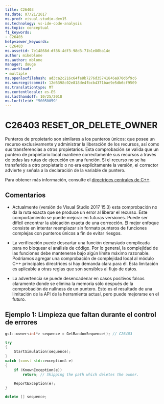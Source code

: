 ```yaml
---
title: C26403
ms.date: 07/21/2017
ms.prod: visual-studio-dev15
ms.technology: vs-ide-code-analysis
ms.topic: conceptual
f1_keywords:
- C26403
helpviewer_keywords:
- C26403
ms.assetid: 7e14868d-df86-4df3-98d3-71b1e80ba14e
author: mikeblome
ms.author: mblome
manager: douge
ms.workload:
- multiple
ms.openlocfilehash: ad3ca2c216c64fe8b7276d35741846a970d6f9c6
ms.sourcegitcommit: 12d6398c02e818de4fbcb4371bae9e5db6cf9509
ms.translationtype: MT
ms.contentlocale: es-ES
ms.lasthandoff: 10/25/2018
ms.locfileid: "50050059"
---
```

# <a name="c26403-resetordeleteowner"></a>C26403 RESET_OR_DELETE_OWNER
Punteros de propietario son similares a los punteros únicos: que posee un recurso exclusivamente y administrar la liberación de los recursos, así como sus transferencias a otros propietarios. Esta comprobación se valida que un puntero de propietario local mantiene correctamente sus recursos a través de todas las rutas de ejecución en una función. Si el recurso no se ha transferido a otro propietario o no era explícitamente la versión, el corrector advierte y señala a la declaración de la variable de puntero.

Para obtener más información, consulte el [directrices centrales de C++](http://github.com/isocpp/CppCoreGuidelines/blob/master/CppCoreGuidelines.md#r-resource-management).

## <a name="remarks"></a>Comentarios
- Actualmente (versión de Visual Studio 2017 15.3) esta comprobación no da la ruta exacta que se produce un error al liberar el recurso. Este comportamiento se puede mejorar en futuras versiones. Puede ser difícil encontrar la ubicación exacta de una corrección. El mejor enfoque consiste en intentar reemplazar sin formato punteros de funciones complejas con punteros únicos a fin de evitar riesgos.

- La verificación puede descartar una función demasiado complicada para no bloquear el análisis de código. Por lo general, la complejidad de las funciones debe mantenerse bajo algún límite máximo razonable. Podríamos agregar una comprobación de complejidad local al módulo C++ principales directrices si hay demanda clara para él. Esta limitación es aplicable a otras reglas que son sensibles al flujo de datos.

- La advertencia se puede desencadenar en casos positivos falsos claramente donde se elimina la memoria sólo después de la comprobación de nullness de un puntero. Esto es el resultado de una limitación de la API de la herramienta actual, pero puede mejorarse en el futuro.

## <a name="example-1-missing-cleanup-during-error-handling"></a>Ejemplo 1: Limpieza que faltan durante el control de errores
```cpp
gsl::owner<int*> sequence = GetRandomSequence(); // C26403

try
{
    StartSimulation(sequence);
}
catch (const std::exception& e)
{
    if (KnownException(e))
        return; // Skipping the path which deletes the owner.

    ReportException(e);
}

delete [] sequence;
```
